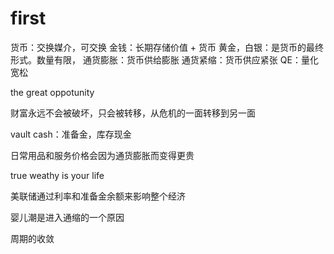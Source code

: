 # first

货币：交换媒介，可交换
金钱：长期存储价值 + 货币
黄金，白银：是货币的最终形式。数量有限，
通货膨胀：货币供给膨胀
通货紧缩：货币供应紧张
QE：量化宽松

 the great oppotunity

财富永远不会被破坏，只会被转移，从危机的一面转移到另一面

vault cash：准备金，库存现金

日常用品和服务价格会因为通货膨胀而变得更贵

true weathy is your life

美联储通过利率和准备金余额来影响整个经济

婴儿潮是进入通缩的一个原因

周期的收敛